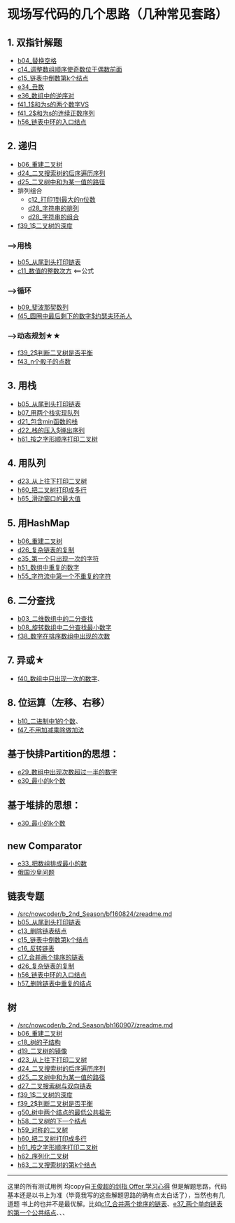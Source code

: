 # 现场写代码的几个思路（几种常见套路）

## 1. 双指针解题
 - [b04_替换空格]()
 - [c14_调整数组顺序使奇数位于偶数前面]()
 - [c15_链表中倒数第k个结点]()
 - [e34_丑数]()
 - [e36_数组中的逆序对]()
 - [f41_1$和为s的两个数字VS]()
 - [f41_2$和为s的连续正数序列]()
 - [h56_链表中环的入口结点]()
 
## 2. 递归
 - [b06_重建二叉树]()
 - [d24_二叉搜索树的后序遍历序列]()
 - [d25_二叉树中和为某一值的路径]()
 - 排列组合
    - [c12_打印1到最大的n位数]()
    - [d28_字符串的排列]()
    - [d28_字符串的组合]()
 - [f39_1$二叉树的深度]()

### -->用栈
 - [b05_从尾到头打印链表]()
 - [c11_数值的整数次方]() <==公式
 
### -->循环
 - [b09_斐波那契数列]() 
 - [f45_圆圈中最后剩下的数字$约瑟夫环杀人]()

### -->动态规划★★
 - [f39_2$判断二叉树是否平衡]()
 - [f43_n个骰子的点数]()

## 3. 用栈
 - [b05_从尾到头打印链表]()
 - [b07_用两个栈实现队列]()
 - [d21_包含min函数的栈]()
 - [d22_栈的压入$弹出序列]()
 - [h61_按之字形顺序打印二叉树]()
 
## 4. 用队列
 - [d23_从上往下打印二叉树]()
 - [h60_把二叉树打印成多行]()
 - [h65_滑动窗口的最大值]()

## 5. 用HashMap
 - [b06_重建二叉树]()
 - [d26_复杂链表的复制]()
 - [e35_第一个只出现一次的字符]()
 - [h51_数组中重复的数字]()
 - [h55_字符流中第一个不重复的字符]()

## 6. 二分查找
 - [b03_二维数组中的二分查找]()
 - [b08_旋转数组中二分查找最小数字]()
 - [f38_数字在排序数组中出现的次数]()


## 7. 异或★
 - [f40_数组中只出现一次的数字]()、

## 8. 位运算（左移、右移）
 - [b10_二进制中1的个数]()、
 - [f47_不用加减乘除做加法]()
 
## 基于快排Partition的思想：
 - [e29_数组中出现次数超过一半的数字]()
 - [e30_最小的k个数]()
  
## 基于堆排的思想：
 - [e30_最小的k个数]()
 
## new Comparator 
 - [e33_把数组排成最小的数]()
 - [俄国沙皇问题](https://github.com/nibnait/algorithms/blob/master/src/nowcoder/b_2nd_Season/ba160720/RussianDollEnvelopes.java)
 
## 链表专题
 - [/src/nowcoder/b_2nd_Season/bf160824/zreadme.md](https://github.com/nibnait/algorithms/blob/master/src/nowcoder/b_2nd_Season/bf160824/zreader.md)
 - [b05_从尾到头打印链表]()
 - [c13_删除链表结点]()
 - [c15_链表中倒数第k个结点]()
 - [c16_反转链表]()
 - [c17_合并两个排序的链表]()
 - [d26_复杂链表的复制]()
 - [h56_链表中环的入口结点]()
 - [h57_删除链表中重复的结点]()
 

## 树 
 - [/src/nowcoder/b_2nd_Season/bh160907/zreadme.md](https://github.com/nibnait/algorithms/blob/master/src/nowcoder/b_2nd_Season/bh160907/zreadme.md)
 - [b06_重建二叉树]()
 - [c18_树的子结构]()
 - [d19_二叉树的镜像]()
 - [d23_从上往下打印二叉树]()
 - [d24_二叉搜索树的后序遍历序列]()
 - [d25_二叉树中和为某一值的路径]()
 - [d27_二叉搜索树与双向链表]()
 - [f39_1$二叉树的深度]()
 - [f39_2$判断二叉树是否平衡]()
 - [g50_树中两个结点的最低公共祖先]()
 - [h58_二叉树的下一个结点]()
 - [h59_对称的二叉树]()
 - [h60_把二叉树打印成多行]()
 - [h61_按之字形顺序打印二叉树]()
 - [h62_序列化二叉树]()
 - [h63_二叉搜索树的第k个结点]()
 
 
 ---
 
 这里的所有测试用例 均copy自[王俊超的剑指 Offer 学习心得](http://blog.csdn.net/DERRANTCM/article/category/3151215)
 但是解题思路，代码基本还是以书上为准（毕竟我写的这些解题思路的确有点太白话了），当然也有几道题 书上的也并不是最优解。比如[c17_合并两个排序的链表](https://github.com/nibnait/algorithms/blob/master/src/SwordOffer/c17_%E5%90%88%E5%B9%B6%E4%B8%A4%E4%B8%AA%E6%8E%92%E5%BA%8F%E7%9A%84%E9%93%BE%E8%A1%A8.java)、[e37_两个单向链表的第一个公共结点](https://github.com/nibnait/algorithms/blob/master/src/SwordOffer/e37_%E4%B8%A4%E4%B8%AA%E5%8D%95%E5%90%91%E9%93%BE%E8%A1%A8%E7%9A%84%E7%AC%AC%E4%B8%80%E4%B8%AA%E5%85%AC%E5%85%B1%E7%BB%93%E7%82%B9.java)、、、
 